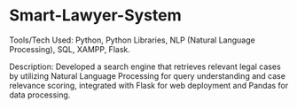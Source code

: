 # Smart-Lawyer-System
<p>Tools/Tech Used: 
Python, Python Libraries, NLP (Natural Language Processing), SQL, XAMPP, Flask.</p> 
<p>Description: 
Developed a search engine that retrieves relevant legal cases by utilizing Natural Language Processing for query understanding and case relevance scoring, integrated with Flask for web deployment and Pandas for data processing.</p>
